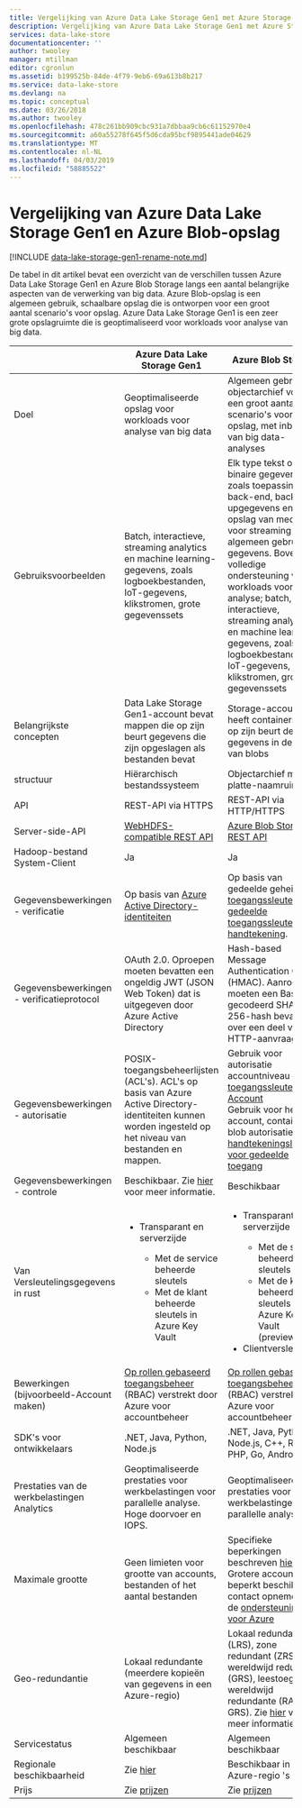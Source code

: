 ```yaml
---
title: Vergelijking van Azure Data Lake Storage Gen1 met Azure Storage-Blob | Microsoft Docs
description: Vergelijking van Azure Data Lake Storage Gen1 met Azure Storage-Blob
services: data-lake-store
documentationcenter: ''
author: twooley
manager: mtillman
editor: cgronlun
ms.assetid: b199525b-84de-4f79-9eb6-69a613b8b217
ms.service: data-lake-store
ms.devlang: na
ms.topic: conceptual
ms.date: 03/26/2018
ms.author: twooley
ms.openlocfilehash: 478c261bb909cbc931a7dbbaa9cb6c61152970e4
ms.sourcegitcommit: a60a55278f645f5d6cda95bcf9895441ade04629
ms.translationtype: MT
ms.contentlocale: nl-NL
ms.lasthandoff: 04/03/2019
ms.locfileid: "58885522"
---
```

# <a name="comparing-azure-data-lake-storage-gen1-and-azure-blob-storage"></a>Vergelijking van Azure Data Lake Storage Gen1 en Azure Blob-opslag

[!INCLUDE [data-lake-storage-gen1-rename-note.md](../../includes/data-lake-storage-gen1-rename-note.md)] 

De tabel in dit artikel bevat een overzicht van de verschillen tussen Azure Data Lake Storage Gen1 en Azure Blob Storage langs een aantal belangrijke aspecten van de verwerking van big data. Azure Blob-opslag is een algemeen gebruik, schaalbare opslag die is ontworpen voor een groot aantal scenario's voor opslag. Azure Data Lake Storage Gen1 is een zeer grote opslagruimte die is geoptimaliseerd voor workloads voor analyse van big data.

|  | Azure Data Lake Storage Gen1 | Azure Blob Storage |
| --- | --- | --- |
| Doel |Geoptimaliseerde opslag voor workloads voor analyse van big data |Algemeen gebruik objectarchief voor een groot aantal scenario's voor opslag, met inbegrip van big data-analyses |
| Gebruiksvoorbeelden |Batch, interactieve, streaming analytics en machine learning-gegevens, zoals logboekbestanden, IoT-gegevens, klikstromen, grote gegevenssets |Elk type tekst of binaire gegevens, zoals toepassing back-end, back-upgegevens en opslag van media voor streaming en algemeen gebruik-gegevens. Bovendien volledige ondersteuning voor workloads voor analyse; batch, interactieve, streaming analytics en machine learning-gegevens, zoals logboekbestanden, IoT-gegevens, klikstromen, grote gegevenssets |
| Belangrijkste concepten |Data Lake Storage Gen1-account bevat mappen die op zijn beurt gegevens die zijn opgeslagen als bestanden bevat |Storage-account heeft containers, die op zijn beurt de gegevens in de vorm van blobs |
| structuur |Hiërarchisch bestandssysteem |Objectarchief met platte-naamruimte |
| API |REST-API via HTTPS |REST-API via HTTP/HTTPS |
| Server-side-API |[WebHDFS-compatible REST API](https://msdn.microsoft.com/library/azure/mt693424.aspx) |[Azure Blob Storage REST API](https://msdn.microsoft.com/library/azure/dd135733.aspx) |
| Hadoop-bestand System-Client |Ja |Ja |
| Gegevensbewerkingen - verificatie |Op basis van [Azure Active Directory-identiteiten](../active-directory/develop/authentication-scenarios.md) |Op basis van gedeelde geheimen - [toegangssleutels](../storage/common/storage-account-manage.md#access-keys) en [gedeelde toegangssleutels handtekening](../storage/common/storage-dotnet-shared-access-signature-part-1.md). |
| Gegevensbewerkingen - verificatieprotocol |OAuth 2.0. Oproepen moeten bevatten een ongeldig JWT (JSON Web Token) dat is uitgegeven door Azure Active Directory |Hash-based Message Authentication Code (HMAC). Aanroepen, moeten een Base64-gecodeerd SHA-256-hash bevatten over een deel van de HTTP-aanvraag. |
| Gegevensbewerkingen - autorisatie |POSIX-toegangsbeheerlijsten (ACL's).  ACL's op basis van Azure Active Directory-identiteiten kunnen worden ingesteld op het niveau van bestanden en mappen. |Gebruik voor autorisatie accountniveau – [toegangssleutels van Account](../storage/common/storage-account-manage.md#access-keys)<br>Gebruik voor het account, container of blob autorisatie - [handtekeningsleutels voor gedeelde toegang](../storage/common/storage-dotnet-shared-access-signature-part-1.md) |
| Gegevensbewerkingen - controle |Beschikbaar. Zie [hier](data-lake-store-diagnostic-logs.md) voor meer informatie. |Beschikbaar |
| Van Versleutelingsgegevens in rust |<ul><li>Transparant en serverzijde</li> <ul><li>Met de service beheerde sleutels</li><li>Met de klant beheerde sleutels in Azure Key Vault</li></ul></ul> |<ul><li>Transparant en serverzijde</li> <ul><li>Met de service beheerde sleutels</li><li>Met de klant beheerde sleutels in Azure Key Vault (preview)</li></ul><li>Clientversleuteling</li></ul> |
| Bewerkingen (bijvoorbeeld-Account maken) |[Op rollen gebaseerd toegangsbeheer](../role-based-access-control/overview.md) (RBAC) verstrekt door Azure voor accountbeheer |[Op rollen gebaseerd toegangsbeheer](../role-based-access-control/overview.md) (RBAC) verstrekt door Azure voor accountbeheer |
| SDK's voor ontwikkelaars |.NET, Java, Python, Node.js |.NET, Java, Python, Node.js, C++, Ruby, PHP, Go, Android, iOS |
| Prestaties van de werkbelastingen Analytics |Geoptimaliseerde prestaties voor werkbelastingen voor parallelle analyse. Hoge doorvoer en IOPS. |Geoptimaliseerde prestaties voor werkbelastingen voor parallelle analyse. |
| Maximale grootte |Geen limieten voor grootte van accounts, bestanden of het aantal bestanden |Specifieke beperkingen beschreven [hier](../storage/common/storage-scalability-targets.md). Grotere account beperkt beschikbaar contact opnemen met de [ondersteuning voor Azure](https://azure.microsoft.com/support/faq/) |
| Geo-redundantie |Lokaal redundante (meerdere kopieën van gegevens in een Azure-regio) |Lokaal redundant (LRS), zone redundant (ZRS), wereldwijd redundant (GRS), leestoegang wereldwijd redundante (RA-GRS). Zie [hier](../storage/common/storage-redundancy.md) voor meer informatie |
| Servicestatus |Algemeen beschikbaar |Algemeen beschikbaar |
| Regionale beschikbaarheid |Zie [hier](https://azure.microsoft.com/regions/#services) |Beschikbaar in alle Azure-regio 's |
| Prijs |Zie [prijzen](https://azure.microsoft.com/pricing/details/data-lake-store/) |Zie [prijzen](https://azure.microsoft.com/pricing/details/storage/) |


